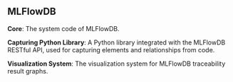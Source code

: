## MLFlowDB

**Core**: The system code of MLFlowDB.

**Capturing Python Library**: A Python library integrated with the MLFlowDB RESTful API, used for capturing elements and relationships from code.

**Visualization System**: The visualization system for MLFlowDB traceability result graphs.